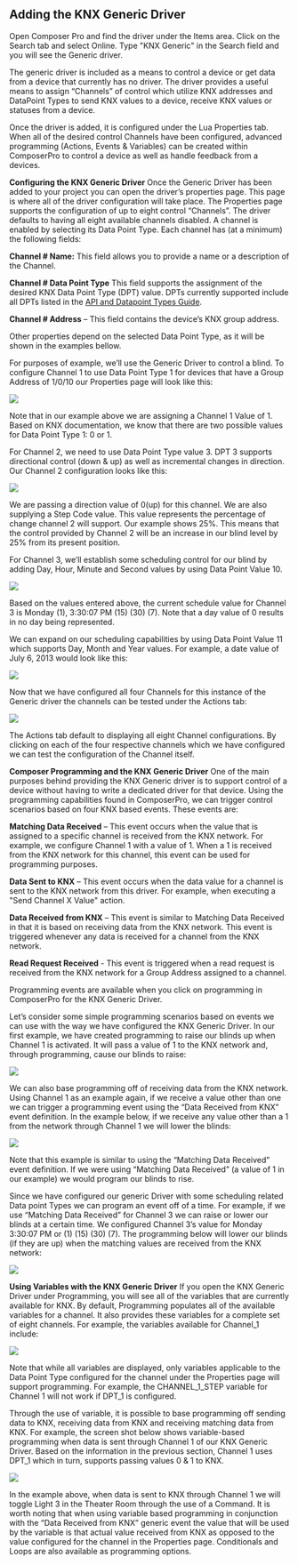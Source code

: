 ## Adding the KNX Generic Driver

Open Composer Pro and find the driver under the Items area. Click on the Search tab and select Online. Type "KNX Generic" in the Search field and you will see the Generic driver.

The generic driver is included as a means to control a device or get data from a device that currently has no driver. The driver provides a useful means to assign “Channels” of control which utilize KNX addresses and DataPoint Types to send KNX values to a device, receive KNX values or statuses from a device.

Once the driver is added, it is configured under the Lua Properties tab. When all of the desired control Channels have been configured, advanced programming (Actions, Events & Variables) can be created within ComposerPro to control a device as well as handle feedback from a devices.

**Configuring the KNX Generic Driver**
Once the Generic Driver has been added to your project you can open the driver’s properties page. This page is where all of the driver configuration will take place. The Properties page supports the configuration of up to eight control “Channels”. The driver defaults to having all eight available channels disabled. A channel is enabled by selecting its Data Point Type. Each channel has (at a minimum) the following fields:

**Channel # Name:** This field allows you to provide a name or a description of the Channel.

**Channel # Data Point Type** This field supports the assignment of the desired KNX Data Point Type (DPT) value. DPTs currently supported include all DPTs listed in the [API and Datapoint Types Guide][1].

**Channel # Address** – This field contains the device’s KNX group address.

Other properties depend on the selected Data Point Type, as it will be shown in the examples bellow.

For purposes of example, we’ll use the Generic Driver to control a blind. To configure Channel 1 to use Data Point Type 1 for devices that have a Group Address of 1/0/10 our Properties page will look like this:

<img src="images/1_8-01.png"/>

Note that in our example above we are assigning a Channel 1 Value of 1. Based on KNX documentation, we know that there are two possible values for Data Point Type 1: 0 or 1.

For Channel 2, we need to use Data Point Type value 3. DPT 3 supports directional control (down & up) as well as incremental changes in direction. Our Channel 2 configuration looks like this:

<img src="images/1_8-02.png"/>

We are passing a direction value of 0(up) for this channel. We are also supplying a Step Code value. This value represents the percentage of change channel 2 will support. Our example shows 25%. This means that the control provided by Channel 2 will be an increase in our blind level by 25% from its present position.

For Channel 3, we’ll establish some scheduling control for our blind by adding Day, Hour, Minute and Second values by using Data Point Value 10.

<img src="images/1_8-03.png"/>

Based on the values entered above, the current schedule value for Channel 3 is Monday (1), 3:30:07 PM (15) (30) (7).
Note that a day value of 0 results in no day being represented.

We can expand on our scheduling capabilities by using Data Point Value 11 which supports Day, Month and Year values. For example, a date value of July 6, 2013 would look like this:

<img src="images/1_8-04.png"/>

Now that we have configured all four Channels for this instance of the Generic driver the channels can be tested under the Actions tab:

<img src="images/1_8-07.png"/>

The Actions tab default to displaying all eight Channel configurations. By clicking on each of the four respective channels which we have configured we can test the configuration of the Channel itself.

**Composer Programming and the KNX Generic Driver**
One of the main purposes behind providing the KNX Generic driver is to support control of a device without having to write a dedicated driver for that device. Using the programming capabilities found in ComposerPro, we can trigger control scenarios based on four KNX based events. These events are:

**Matching Data Received** – This event occurs when the value that is assigned to a specific channel is received from the KNX network. For example, we configure Channel 1 with a value of 1. When a 1 is received from the KNX network for this channel, this event can be used for programming purposes.

**Data Sent to KNX** – This event occurs when the data value for a channel is sent to the KNX network from this driver. For example, when executing a "Send Channel X Value" action.

**Data Received from KNX** – This event is similar to Matching Data Received in that it is based on receiving data from the KNX network. This event is triggered whenever any data is received for a channel from the KNX network.

**Read Request Received** - This event is triggered when a read request is received from the KNX network for a Group Address assigned to a channel.

Programming events are available when you click on programming in ComposerPro for the KNX Generic Driver.

Let’s consider some simple programming scenarios based on events we can use with the way we have configured the KNX Generic Driver. In our first example, we have created programming to raise our blinds up when Channel 1 is activated. It will pass a value of 1 to the KNX network and, through programming, cause our blinds to raise:

<img src="images/1_8-09.png"/>

We can also base programming off of receiving data from the KNX network. Using Channel 1 as an example again, if we receive a value other than one we can trigger a programming event using the “Data Received from KNX” event definition. In the example below, if we receive any value other than a 1 from the network through Channel 1 we will lower the blinds:

<img src="images/1_8-10.png"/>

Note that this example is similar to using the “Matching Data Received” event definition. If we were using “Matching Data Received” (a value of 1 in our example) we would program our blinds to rise.

Since we have configured our generic Driver with some scheduling related Data point Types we can program an event off of a time. For example, if we use “Matching Data Received” for Channel 3 we can raise or lower our blinds at a certain time. We configured Channel 3’s value for Monday 3:30:07 PM or (1) (15) (30) (7). The programming below will lower our blinds (if they are up) when the matching values are received from the KNX network:

<img src="images/1_8-11.png"/>


**Using Variables with the KNX Generic Driver**
If you open the KNX Generic Driver under Programming, you will see all of the variables that are currently available for KNX. By default, Programming populates all of the available variables for a channel. It also provides these variables for a complete set of eight channels. For example, the variables available for Channel\_1 include:

<img src="images/1_8-12.png"/>

Note that while all variables are displayed, only variables applicable to the Data Point Type configured for the channel under the Properties page will support programming. For example, the CHANNEL\_1\_STEP variable for Channel 1 will not work if DPT\_1 is configured. 

Through the use of variable, it is possible to base programming off sending data to KNX, receiving data from KNX and receiving matching data from KNX. For example, the screen shot below shows variable-based programming when data is sent through Channel 1 of our KNX Generic Driver. Based on the information in the previous section, Channel 1 uses DPT\_1 which in turn, supports passing values 0 & 1 to KNX.

<img src="images/1_8-13.png"/>

In the example above, when data is sent to KNX through Channel 1 we will toggle Light 3 in the Theater Room through the use of a Command. It is worth noting that when using variable based programming in conjunction with the “Data Received from KNX” generic event the value that will be used by the variable is that actual value received from KNX as opposed to the value configured for the channel in the Properties page. Conditionals and Loops are also available as programming options.

[1]:	https://snap-one.github.io/docs-driverworks-draft/#datapoint-type-overview